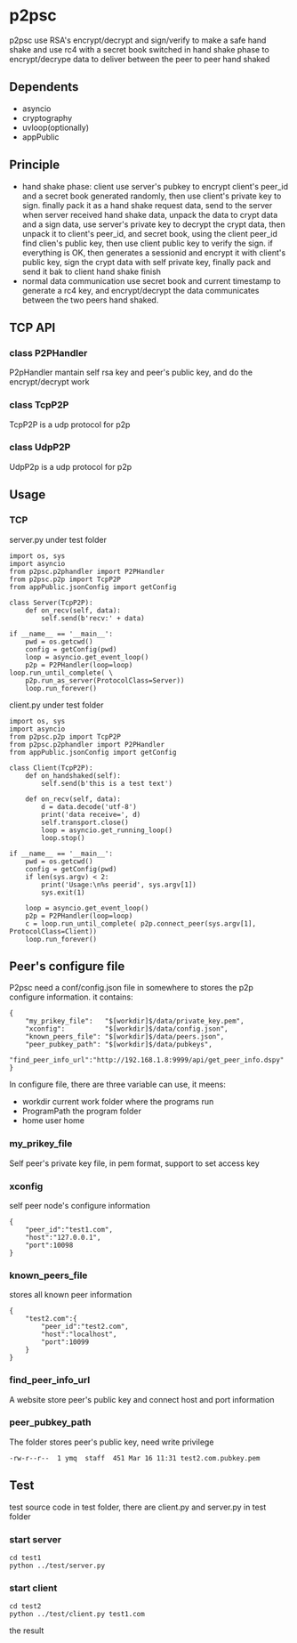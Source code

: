 # p2psc
p2psc use RSA's encrypt/decrypt and sign/verify to make a safe hand shake
and use rc4 with a secret book switched in hand shake phase to 
encrypt/decrype data to deliver between the peer to peer hand shaked

## Dependents
* asyncio
* cryptography
* uvloop(optionally)
* appPublic

## Principle

* hand shake phase:
client use server's pubkey to encrypt client's peer_id and a secret book generated randomly, then use client's private key to sign. finally pack it as a hand shake request data, send to the server
when server received hand shake data, unpack the data to crypt data and a sign data, use server's private key to decrypt the crypt data, then unpack it to client's peer_id, and secret book, using the client peer_id find clien's public key, then use client public key to verify the sign.
if everything is OK, then generates a sessionid and encrypt it with client's public key, sign the crypt data with self private key, finally pack and send it bak to client
hand shake finish
* normal data communication
use secret book and current timestamp to generate a rc4 key, and encrypt/decrypt the data communicates between the two peers hand shaked.

## TCP API

### class P2PHandler

P2pHandler mantain self rsa key and peer's public key, and do the encrypt/decrypt work

### class TcpP2P
TcpP2P is a udp protocol for p2p
### class UdpP2P
UdpP2p is a udp protocol for p2p

## Usage

### TCP 
server.py under test folder
```
import os, sys
import asyncio
from p2psc.p2phandler import P2PHandler
from p2psc.p2p import TcpP2P
from appPublic.jsonConfig import getConfig

class Server(TcpP2P):
    def on_recv(self, data):
        self.send(b'recv:' + data)

if __name__ == '__main__':
    pwd = os.getcwd()
    config = getConfig(pwd)
    loop = asyncio.get_event_loop()
    p2p = P2PHandler(loop=loop)
loop.run_until_complete( \
	p2p.run_as_server(ProtocolClass=Server))
    loop.run_forever()
```

client.py under test folder
```
import os, sys
import asyncio
from p2psc.p2p import TcpP2P
from p2psc.p2phandler import P2PHandler
from appPublic.jsonConfig import getConfig

class Client(TcpP2P):
    def on_handshaked(self):
        self.send(b'this is a test text')

    def on_recv(self, data):
        d = data.decode('utf-8')
        print('data receive=', d)
        self.transport.close()
        loop = asyncio.get_running_loop()
        loop.stop()

if __name__ == '__main__':
    pwd = os.getcwd()
    config = getConfig(pwd)
    if len(sys.argv) < 2:
        print('Usage:\n%s peerid', sys.argv[1])
        sys.exit(1)

    loop = asyncio.get_event_loop()
    p2p = P2PHandler(loop=loop)
    c = loop.run_until_complete( p2p.connect_peer(sys.argv[1], ProtocolClass=Client))
    loop.run_forever()
```
## Peer's configure file
P2psc need a conf/config.json file in somewhere to stores the p2p configure information.
it contains:
```
{
	"my_prikey_file":   "$[workdir]$/data/private_key.pem",
	"xconfig":          "$[workdir]$/data/config.json",
	"known_peers_file": "$[workdir]$/data/peers.json",
	"peer_pubkey_path": "$[workdir]$/data/pubkeys",
	"find_peer_info_url":"http://192.168.1.8:9999/api/get_peer_info.dspy"
}
```
In configure file, there are three variable can use, it meens:
* workdir
	current work folder where the programs run 
* ProgramPath
	the program folder
* home
	user home

### my_prikey_file
Self peer's private key file, in pem format, support to set access key

### xconfig
self peer node's configure information
```
{
	"peer_id":"test1.com",
	"host":"127.0.0.1",
	"port":10098
}
```
### known_peers_file
stores all known peer information
```
{
	"test2.com":{
		"peer_id":"test2.com",
		"host":"localhost",
		"port":10099
	}
}
```

### find_peer_info_url
A website store peer's public key and connect host and  port information

### peer_pubkey_path
The folder stores peer's public key, need write privilege
```
-rw-r--r--  1 ymq  staff  451 Mar 16 11:31 test2.com.pubkey.pem
```
### 
## Test
test source code in test folder, there are client.py and server.py in test folder
### start server
```
cd test1
python ../test/server.py
```

### start client
```
cd test2
python ../test/client.py test1.com
```
the result
```
